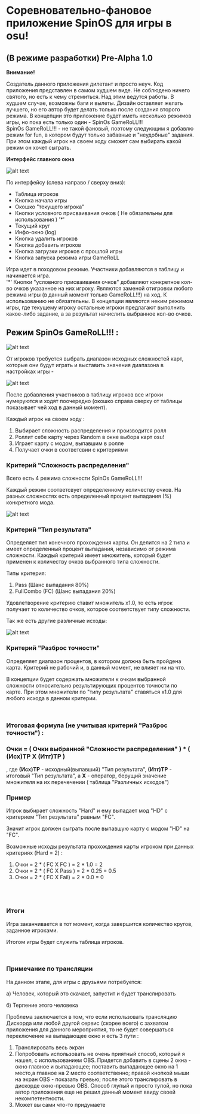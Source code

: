 # Соревновательно-фановое приложение SpinOS для игры в osu!
## (В режиме разработки) Pre-Alpha 1.0

**Внимание!**

Создатель данного приложения дилетант и просто неуч.
Код приложения представлен в самом худшем виде. Не соблюдено ничего святого, но есть к чему стремиться. Над этим ведутся работы. В худшем случае, возможны баги и вылеты. Дизайн оставляет желать лучшего, но его автор будет делать только после создания второго режима.
В концепции это приложение будет иметь несколько режимов игры, но пока есть только один - SpinOs GameRoLL!!!
<br>
SpinOs GameRoLL!!! - не такой фановый, поэтому следующим я добавлю режим for fun, в котором будут только забавные и "неудобные" задания. При этом каждый игрок на своем ходу сможет сам выбирать какой режим он хочет сыграть.

**Интерфейс главного окна**

![alt text](https://sun9-44.userapi.com/impg/IgcYUiHXyDtnT86-0lQ9PcEq2npsWl3zwYS_sA/0xZ2AEAGOlg.jpg?size=786x493&quality=96&sign=39fbb546eb8254bd471444268b2bcffb&type=album)

По интерфейсу (слева направо / сверху вниз):
- Таблица игроков
- Кнопка начала игры
- Окошко "текущего игрока"
- Кнопки условного присваивания очков ( Не обязательны для использования ) '*'
- Текущий круг
- Инфо-окно (log)
- Кнопка удалить игроков
- Кнопка добавить игроков
- Кнопка загрузки игроков с прошлой игры
- Кнопка запуска режима игры GameRoLL

Игра идет в походовом режиме. Участники добавляются в таблицу и начинается игра.
<br>
'*' Кнопки "условного присваивания очков" добавляют конкретное кол-во очков указанное на них игроку. Являются заменой отигровки любого режима игры (в данный момент только GameRoLL!!!) на ход. К использованию не обязательны. В концепции являются неким режимом игры, где текущему игроку остальные игроки предлагают выполнить какое-либо задание, а за результат начислить выбранное кол-во очков.


## Режим SpinOs GameRoLL!!! :

![alt text](https://sun9-51.userapi.com/impg/so12PMaZOtDrmpnV1Ncr2zW-id7_2aAF9QZ_Yw/pT60OtwKG4U.jpg?size=786x493&quality=96&sign=dfb8894f55232a233296b7480b5474cc&type=album)

От игроков требуется выбрать диапазон исходных сложностей карт, которые они будут играть и выставить значения диапазона в настройках игры - 

![alt text](https://sun9-50.userapi.com/impg/6ZXnK9GNzwWyO1u9A3ma4GmTpkso_iAvGDZCIQ/U0CSlqqUUWE.jpg?size=582x182&quality=96&sign=761c0eb34be925a2c590989f83314b66&type=album)

После добавления участников в таблицу игроков все игроки нумеруются и ходят поочередно (окошко справа сверху от таблицы показывает чей ход в данный момент).

Каждый игрок на своем ходу :

1) Выбирает сложность распределения и производится ролл
2) Роллит себе карту через Random в окне выбора карт osu!
3) Играет карту с модом, выпавшим в ролле
4) Получает очки в соответсвии с критериями


### Критерий "Сложность распределения"
Всего есть 4 режима сложности SpinOs GameRoLL!!!

Каждый режим соответсвует определенному количеству очков.
На разных сложностях есть определенный процент выпадания (%) конкретного мода.

![alt text](https://sun9-49.userapi.com/impg/7mp5ok9rAMYVQqPG8BMMFEMNACoeJ4XPJAk2rA/h11DVvG6GRs.jpg?size=516x217&quality=96&sign=331a76244750be277580dbe9e4f59000&type=album)

### Критерий "Тип результата"
Определяет тип конечного прохождения карты.
Он делится на 2 типа и имеет определенный процент выпадания, независимо от режима сложности.
Каждый критерий имеет множитель, который будет применен к количеству очков выбранного типа сложности.

Типы критерия:
1) Pass (Шанс выпадания 80%)
2) FullCombo (FC) (Шанс выпадания 20%)

Удовлетворение критерию ставит множитель x1.0, то есть игрок получает то количество очков, которое соответствует типу сложности.

Так же есть другие различные исходы:

![alt text](https://sun9-15.userapi.com/impg/3ujafquvrpAz6dAWxiEkKJmo9yjpIXupPUhiZA/mfSA8eFcUNo.jpg?size=652x119&quality=96&sign=7b6ac756eb5dc0c36c7cb01663c2c6cc&type=album)

### Критерий "Разброс точности"
Определяет диапазон процентов, в котором должна быть пройдена карта.
Критерий не рабочий и, в данный момент, не влияет ни на что.

В концепции будет содержать множители к очкам выбранной сложности относительно результирующих процентов точности по карте. При этом множители по "типу результата" ставяться x1.0 для любого исхода в данном критерии.

<br>

### Итоговая формула (не учитывая критерий "Разброс точности") :
### Очки = ( Очки выбранной "Сложности распределения" ) * ( (Исх)ТР X (Итг)ТР )
, где **(Исх)ТР** - исходный(выпавший) "Тип результата", **(Итг)ТР** - итоговый "Тип результата", а **X** - оператор, берущий значение множителя на их перечечении ( таблица "Различных исходов") 
<br>
### Пример
Игрок выбирает сложность "Hard" и ему выпадает мод "HD" с критерием "Тип результата" равным "FC".

Значит игрок должен сыграть после выпавшую карту с модом "HD" на "FC".

Возможные исходы результата прохождения карты игроком при данных критериях (Hard = 2) : 
1) Очки = 2 * ( FC X FC ) = 2 * 1.0 = 2
2) Очки = 2 * ( FC X Pass ) = 2 * 0.25 = 0.5
3) Очки = 2 * ( FC X Fail) = 2 * 0.0 = 0

<br>
<br>

### Итоги

Игра заканчивается в тот момент, когда завершится количество кругов, заданное игроками.

Итогом игры будет служить таблица игроков.

<br>

### Примечание по трансляции ##

На данном этапе, для игры с друзьями потребуется:

а) Человек, который это скачает, запустит и будет транслировать

б) Терпение этого человека

Проблема заключается в том, что если использовать трансляцию Дискорда или любой другой сервис (скорее всего) с захватом приложения для данного мероприятия, то не будет совершаться переключение на выпадающее окно и есть 3 пути :
1) Транслировать весь экран
2) Попробовать использовать не очень приятный способ, который я нашел, с использованием OBS. Придется добавить в сцены 2 окна - окно главное и выпадающее; поставить выпадающее окно на 1 место,а главное на 2 место соответственно; правой кнопкой мыши на экран OBS - показать превью; после этого транслировать в дискорде окно-превью OBS.
Способ глупый и просто тупой, но пока автор приложения еще не решил данный момент ввиду своей некомпетентности.
3) Может вы сами что-то придумаете
